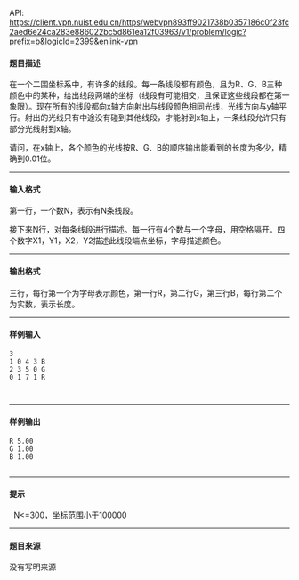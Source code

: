 API: https://client.vpn.nuist.edu.cn/https/webvpn893ff9021738b0357186c0f23fc2aed6e24ca283e886022bc5d861ea12f03963/v1/problem/logic?prefix=b&logicId=2399&enlink-vpn

#### 题目描述

在一个二围坐标系中，有许多的线段。每一条线段都有颜色，且为R、G、B三种颜色中的某种，给出线段两端的坐标（线段有可能相交，且保证这些线段都在第一象限）。现在所有的线段都向x轴方向射出与线段颜色相同光线，光线方向与y轴平行。射出的光线只有中途没有碰到其他线段，才能射到x轴上，一条线段允许只有部分光线射到x轴。

 请问，在x轴上，各个颜色的光线按R、G、B的顺序输出能看到的长度为多少，精确到0.01位。

---

#### 输入格式

第一行，一个数N，表示有N条线段。

接下来N行，对每条线段进行描述。每一行有4个数与一个字母，用空格隔开。四个数字X1，Y1，X2，Y2描述此线段端点坐标，字母描述颜色。

---

#### 输出格式

三行，每行第一个为字母表示颜色，第一行R，第二行G，第三行B，每行第二个为实数，表示长度。

---

#### 样例输入
```
3
1 0 4 3 B
2 3 5 0 G
0 1 7 1 R
                             
 

```

---

#### 样例输出
```
R 5.00
G 1.00
B 1.00
 

```

---

#### 提示

  N<=300，坐标范围小于100000

---

#### 题目来源

没有写明来源